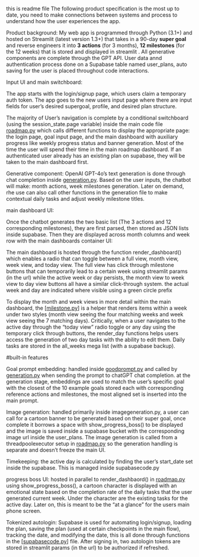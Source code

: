 this is readme file
The following product specification is the most up to date, you need to make connections between systems and process to understand how the user experiences the app.

Product background:
My web app is programmed through Python (3.1+)  and hosted on Streamlit (latest version 1.3+) that takes in a 90-day **super goal** and reverse engineers it into **3 actions** (for 3 months), **12 milestones** (for the 12 weeks) that is stored and displayed in streamlit . All generative components are complete through the GPT API. User data annd authentication process done on a Supabase table named user_plans, auto saving for the user is placed throughout code interactions.

Input UI and main switchboard:

The app starts with the login/signup page, which users claim a temporary auth token. The app goes to the new users input page where there are input fields for user’s desired supergoal, profile, and desired plan structure.

The majority of User’s navigation is complete by a conditional switchboard (using the session_state.page variable)  inside the main code file [roadmap.py](http://roadmap.py/) which calls different functions to display the appropriate page: the login page, goal input page, and the main dashboard with auxiliary progress like weekly progress status and banner generation. Most of the time the user will spend their time in the main roadmap dashboard. If an authenticated user already has an existing plan on supabase, they will be taken to the main dashboard first.

Generative component: OpenAI GPT-4o’s text generation is done through chat completion inside [generation.py](http://generation.py/). Based on the user inputs, the chatbot will make: month actions, week milestones generation. Later on demand, rhe use can also call other functions in the generation file to make contextual daily tasks and adjust weekly milestone titles.

main dashboard UI:

Once the chatbot generates the two basic list (The 3 actions and 12 corresponding milestones), they are first parsed, then stored as JSON lists inside supabase. Then they are displayed across month columns and week row with the main dashboards container UI:

The main dashboard is hosted through the function render_dashboard() which enables a radio that can toggle between a full view, month view, week view, and today view. The full view has click through milestone buttons that can temporarily lead to a certain week using streamlit params (in the url) while the active week or day persists, the month view to week view to day view buttons all have a similar click-through system. the actual week and day are indicated where visible using a green circle prefix

To display the month and week views in more detail within the main dashboard, the [[milestone.py](http://milestone.py/)] is a helper that renders items within a week under two styles (month view seeing the four matching weeks and week view seeing the 7 matching days). Critically, when a user navigates to the active day through the “today view” radio toggle or any day using the temporary click through buttons, the render_day functions helps users access the generation of two day tasks with the ability to edit them. Daily tasks are stored in the  all_weeks mega list (with a supabase backup).

#built-in features

Goal prompt embedding: handled inside [goodprompt.py](http://goodprompt.py) and called by [generation.py](http://generation.py) when sending the prompt to chatGPT chat completion. at the generation stage, embeddings are used to match the user’s specific goal with the closest of the 10 example goals stored each with corresponding reference actions and milestones, the most aligned set is inserted into the main prompt.

Image generation: handled primarily inside imagegeneration.py, a user can call for a cartoon banner to be generated based on their super goal, once complete it borrows a space with show_progress_boss() to be displayed and the image is saved inside a supabase bucket with the corresponding image url inside the user_plans. The image generation is called from a threadpoolexecutor setup in [roadmap.py](http://roadmap.py) so the generation handling is separate and doesn’t freeze the main UI.

Timekeeping: the active day is calculated by finding the user’s start_date set inside the supabase. This is managed inside supabasecode.py

progress boss UI: hosted in parallel to render_dashbaord() in [roadmap.py](http://roadmap.py) using show_progress_boss(), a cartoon character is displayed with an emotional state based on the completion rate of the daily tasks that the user generated current week. Under the character are the existing tasks for the active day. Later on, this is meant to be the “at a glance” for the users main phone screen.

Tokenized autologin: Supabase is used for automating login/signup, loading the plan, saving the plan (used at certain checkpoints in the main flow), tracking the date, and modifying the date, this is all done through functions in the [[supabasecode.py](http://supabasecode.py/)] file. After signing in, two autologin tokens are stored in streamlit params (in the url) to be authorized if refreshed.